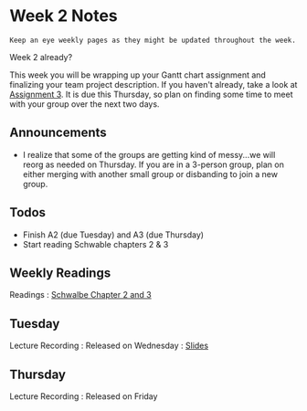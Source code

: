 
# Week 2 Notes

```{note}
Keep an eye weekly pages as they might be updated throughout the week.
```

Week 2 already? 

This week you will be wrapping up your Gantt chart assignment and finalizing your team project description. If you haven't already, take a look at [Assignment 3](../assignments/a3.md). It is due this Thursday, so plan on finding some time to meet with your group over the next two days.


## Announcements

* I realize that some of the groups are getting kind of messy...we will reorg as needed on Thursday. If you are in a 3-person group, plan on either merging with another small group or disbanding to join a new group.

## Todos

* Finish A2 (due Tuesday) and A3 (due Thursday)
* Start reading Schwable chapters 2 & 3

## Weekly Readings

Readings
: [Schwalbe Chapter 2 and 3](https://canvas.eee.uci.edu/courses/49168/files/folder/Readings) 

## Tuesday

Lecture Recording
: Released on Wednesday
: <a href="../resources/INF_151_Week_2_Tue.pdf">Slides</a>


## Thursday

Lecture Recording
: Released on Friday


